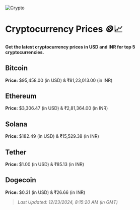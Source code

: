
![Crypto](https://www.techguide.com.au/wp-content/uploads/2020/11/crypto3.jpeg)

# Cryptocurrency Prices 🪙📈

#### Get the latest cryptocurrency prices in USD and INR for top 5 cryptocurrencies.

## Bitcoin

**Price:** $95,458.00 (in USD) & ₹81,23,013.00 (in INR)

## Ethereum

**Price:** $3,306.47 (in USD) & ₹2,81,364.00 (in INR)

## Solana

**Price:** $182.49 (in USD) & ₹15,529.38 (in INR)

## Tether

**Price:** $1.00 (in USD) & ₹85.13 (in INR)

## Dogecoin

**Price:** $0.31 (in USD) & ₹26.66 (in INR)

> _Last Updated: 12/23/2024, 8:15:20 AM (in GMT)_
